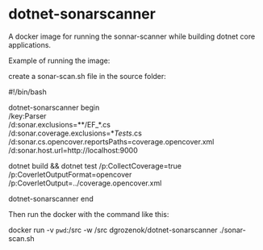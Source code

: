 # dotnet-sonarscanner
A docker image for running the sonnar-scanner while building dotnet core applications.

Example of running the image:

create a sonar-scan.sh file in the source folder:

#!/bin/bash

dotnet-sonarscanner begin \
    /key:Parser \
    /d:sonar.exclusions=**/EF_*.cs \
    /d:sonar.coverage.exclusions=**Tests*.cs \
    /d:sonar.cs.opencover.reportsPaths=coverage.opencover.xml \
    /d:sonar.host.url=http://localhost:9000

dotnet build && dotnet test /p:CollectCoverage=true /p:CoverletOutputFormat=opencover /p:CoverletOutput=../coverage.opencover.xml

dotnet-sonarscanner end

Then run the docker with the command like this:

docker run -v `pwd`:/src -w /src dgrozenok/dotnet-sonarscanner ./sonar-scan.sh
